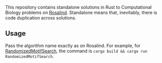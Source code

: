 This repository contains standalone solutions in Rust to Computational Biology problems on [Rosalind](https://rosalind.info/problems). Standalone means that, inevitably, there is code duplication across solutions.

## Usage

Pass the algorithm name exactly as on Rosalind. For example, for [RandomizedMotifSearch](https://rosalind.info/problems/ba2f), the command is 
`cargo build && cargo run RandomizedMotifSearch`.